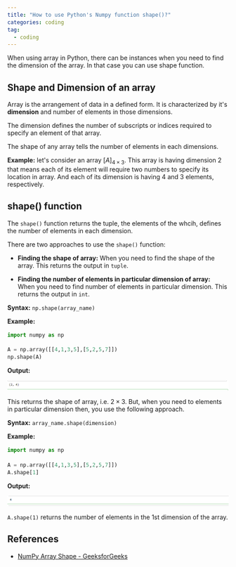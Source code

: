 ```yaml
---
title: "How to use Python's Numpy function shape()?"
categories: coding
tag: 
  - coding
---
```


When using array in Python, there can be instances when you need to find the dimension of the array. In that case you can use shape function.

## Shape and Dimension of an array

Array is the arrangement of data in a defined form. It is characterized by it's **dimension** and number of elements in those dimensions.

 The dimension defines the number of subscripts or indices required to specify an element of that array.

The shape of any array tells the number of elements in each dimensions. 

**Example:** let's consider an array $[A]_{4 \times 3}$. This array is having dimension $2$ that means each of its element will require two numbers to specify its location in array. And each of its dimension is having $4 \text{ and } 3$ elements, respectively.

## shape() function

The `shape()` function returns the tuple, the elements of the whcih, defines the number of elements in each dimension.

There are two approaches to use the `shape()` function:

* **Finding the shape of array:** When you need to find the shape of the array. This returns the output in `tuple`.

* **Finding the number of elements in particular dimension of array:** When you need to find number of elements in particular dimension. This returns the output in `int`.

**Syntax:** `np.shape(array_name)`

**Example:**

```python
import numpy as np

A = np.array([[4,1,3,5],[5,2,5,7]])
np.shape(A)
```

**Output:**

![](\assets\images\np_shape_example1.png)

This returns the shape of array, i.e. $2 \times 3$. But, when you need to elements in particular dimension then, you use the following approach.

**Syntax:** `array_name.shape(dimension)`

**Example:**

```python
import numpy as np

A = np.array([[4,1,3,5],[5,2,5,7]])
A.shape[1]
```

**Output:**

![](\assets\images\np_shape_example2.png)

`A.shape(1)` returns the number of elements in the 1st dimension of the array.

## References

* [NumPy Array Shape - GeeksforGeeks](https://www.geeksforgeeks.org/numpy-array-shape/)
